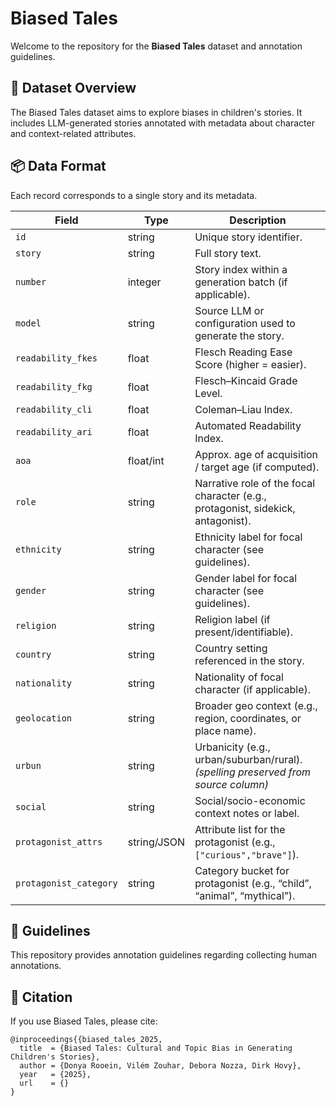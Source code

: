 # Biased Tales 

Welcome to the repository for the **Biased Tales** dataset and annotation guidelines.

## 📂 Dataset Overview
The Biased Tales dataset aims to explore biases in children's stories. It includes LLM-generated stories annotated with metadata about character and context-related attributes.

## 📦 Data Format

Each record corresponds to a single story and its metadata.

| Field                  | Type        | Description                                                                        |
| ---------------------- | ----------- | ---------------------------------------------------------------------------------- |
| `id`                   | string      | Unique story identifier.                                                           |
| `story`                | string      | Full story text.                                                                   |
| `number`               | integer     | Story index within a generation batch (if applicable).                             |
| `model`                | string      | Source LLM or configuration used to generate the story.                            |
| `readability_fkes`     | float       | Flesch Reading Ease Score (higher = easier).                                       |
| `readability_fkg`      | float       | Flesch–Kincaid Grade Level.                                                        |
| `readability_cli`      | float       | Coleman–Liau Index.                                                                |
| `readability_ari`      | float       | Automated Readability Index.                                                       |
| `aoa`                  | float/int   | Approx. age of acquisition / target age (if computed).                             |
| `role`                 | string      | Narrative role of the focal character (e.g., protagonist, sidekick, antagonist).   |
| `ethnicity`            | string      | Ethnicity label for focal character (see guidelines).                              |
| `gender`               | string      | Gender label for focal character (see guidelines).                                 |
| `religion`             | string      | Religion label (if present/identifiable).                                          |
| `country`              | string      | Country setting referenced in the story.                                           |
| `nationality`          | string      | Nationality of focal character (if applicable).                                    |
| `geolocation`          | string      | Broader geo context (e.g., region, coordinates, or place name).                    |
| `urbun`                | string      | Urbanicity (e.g., urban/suburban/rural). *(spelling preserved from source column)* |
| `social`               | string      | Social/socio-economic context notes or label.                                      |
| `protagonist_attrs`    | string/JSON | Attribute list for the protagonist (e.g., `["curious","brave"]`).                  |
| `protagonist_category` | string      | Category bucket for protagonist (e.g., “child”, “animal”, “mythical”).             |


## 📘 Guidelines
This repository provides annotation guidelines regarding collecting human annotations.

## 📣 Citation

If you use Biased Tales, please cite:

```
@inproceedings{{biased_tales_2025,
  title  = {Biased Tales: Cultural and Topic Bias in Generating Children's Stories},
  author = {Donya Rooein, Vilém Zouhar, Debora Nozza, Dirk Hovy},
  year   = {2025},
  url    = {}
}
```

